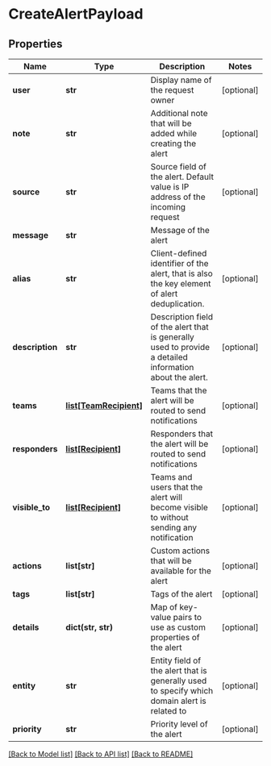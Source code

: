 # CreateAlertPayload

## Properties
Name | Type | Description | Notes
------------ | ------------- | ------------- | -------------
**user** | **str** | Display name of the request owner | [optional] 
**note** | **str** | Additional note that will be added while creating the alert | [optional] 
**source** | **str** | Source field of the alert. Default value is IP address of the incoming request | [optional] 
**message** | **str** | Message of the alert | 
**alias** | **str** | Client-defined identifier of the alert, that is also the key element of alert deduplication. | [optional] 
**description** | **str** | Description field of the alert that is generally used to provide a detailed information about the alert. | [optional] 
**teams** | [**list[TeamRecipient]**](TeamRecipient.md) | Teams that the alert will be routed to send notifications | [optional] 
**responders** | [**list[Recipient]**](Recipient.md) | Responders that the alert will be routed to send notifications | [optional] 
**visible_to** | [**list[Recipient]**](Recipient.md) | Teams and users that the alert will become visible to without sending any notification | [optional] 
**actions** | **list[str]** | Custom actions that will be available for the alert | [optional] 
**tags** | **list[str]** | Tags of the alert | [optional] 
**details** | **dict(str, str)** | Map of key-value pairs to use as custom properties of the alert | [optional] 
**entity** | **str** | Entity field of the alert that is generally used to specify which domain alert is related to | [optional] 
**priority** | **str** | Priority level of the alert | [optional] 

[[Back to Model list]](../README.md#documentation-for-models) [[Back to API list]](../README.md#documentation-for-api-endpoints) [[Back to README]](../README.md)


